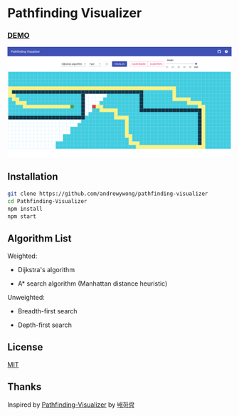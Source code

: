 # Pathfinding Visualizer

### [DEMO](https://andrewywong.github.io/pathfinding-visualizer/)

<img src="./images/visualized.png">

## Installation

```bash
git clone https://github.com/andrewywong/pathfinding-visualizer
cd Pathfinding-Visualizer
npm install
npm start
```

## Algorithm List

Weighted:

- Dijkstra's algorithm

- A\* search algorithm (Manhattan distance heuristic)

Unweighted:

- Breadth-first search

- Depth-first search

## License

[MIT](https://github.com/andrewywong/pathfinding-visualizer/blob/master/LICENSE)

## Thanks

Inspired by [Pathfinding-Visualizer](https://github.com/baeharam/Pathfinding-Visualizer) by [배하람](https://github.com/baeharam)
